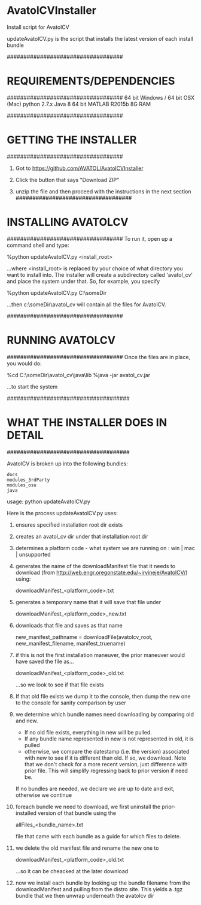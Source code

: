 # AvatolCVInstaller
Install script for AvatolCV

updateAvatolCV.py is the script that installs the latest version of each install bundle

###################################
#   REQUIREMENTS/DEPENDENCIES
###################################
64 bit Windows / 64 bit OSX (Mac)
python 2.7.x
Java 8 64 bit
MATLAB R2015b 
8G RAM


###################################
#   GETTING THE INSTALLER
###################################
1. Got to https://github.com/AVATOL/AvatolCVInstaller

2. Click the button that says "Download ZIP"

3. unzip the file and then proceed with the instructions in the next section
###################################
#    INSTALLING AVATOLCV
###################################
To run it, open up a command shell and type:

%python updateAvatolCV.py <install_root>

...where <install_root> is replaced by your choice of what directory you want to install into.  The installer will create a subdirectory called 'avatol_cv' and place the system under that.  So, for example, you specify

%python updateAvatolCV.py C:\someDir

...then c:\someDir\avatol_cv will contain all the files for AvatolCV.  


###################################
#    RUNNING AVATOLCV
###################################
Once the files are in place, you would do:

%cd C:\someDir\avatol_cv\java\lib
%java -jar avatol_cv.jar

...to start the system

#####################################
#   WHAT THE INSTALLER DOES IN DETAIL
#####################################

AvatolCV is broken up into the following bundles:

    docs
    modules_3rdParty
    modules_osu
    java
      
usage:  python updateAvatolCV.py  <installRoot>

Here is the process updateAvatolCV.py uses:

1. ensures specified installation root dir exists
2. creates an avatol_cv dir under that installation root dir
3. determines a platform code - what system we are running on :  win | mac | unsupported
4. generates the name of the downloadManifest file that it needs to download (from http://web.engr.oregonstate.edu/~irvineje/AvatolCV/) using:

    downloadManifest_<platform_code>.txt

5. generates a temporary name that it will save that file under

    downloadManifest_<platform_code>_new.txt
 
6. downloads that file and saves as that name

    new_manifest_pathname = downloadFile(avatolcv_root, new_manifest_filename, manifest_truename)
    
7. if this is not the first installation maneuver, the prior maneuver would have saved the file as...

    downloadManifest_<platform_code>_old.txt
    
    ...so we look to see if that file exists
    
8. If that old file exists we dump it to the console, then dump the new one to the console for sanity comparison by user

9. we determine which bundle names need downloading by comparing old and new.  
   - If no old file exists, everything in new will be pulled.
   - If any bundle name represented in new is not represented in old, it is pulled
   - otherwise, we compare the datestamp (i.e. the version) associated with new to see if it is different than old. If so, we download.
   Note that we don't check for a more recent version, just difference with prior file.  This will simplify regressing back to prior version if need be.
   
   If no bundles are needed, we declare we are up to date and exit, otherwise we continue
  
10. foreach bundle we need to download, we first uninstall the prior-installed version of that bundle using the 

    allFiles_<bundle_name>.txt
    
    file that came with each bundle as a guide for which files to delete.
    
11. we delete the old manifest file and rename the new one to 

    downloadManifest_<platform_code>_old.txt
    
    ...so it can be cheacked at the later download
    
12. now we install each bundle by looking up the bundle filename from the downloadManifest and pulling from the distro site.
    This yields a .tgz bundle that we then unwrap underneath the avatolcv dir
    

